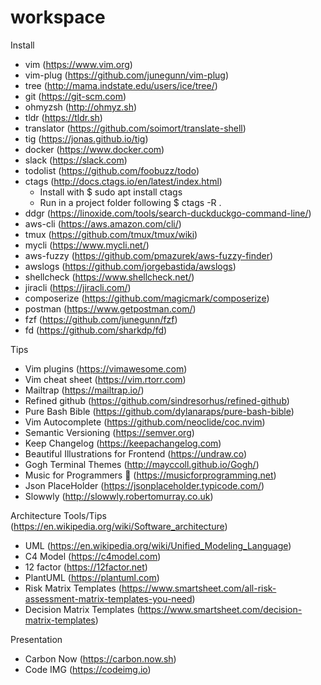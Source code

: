 # workspace

Install

- vim (https://www.vim.org)
- vim-plug (https://github.com/junegunn/vim-plug)
- tree (http://mama.indstate.edu/users/ice/tree/)
- git (https://git-scm.com)
- ohmyzsh (http://ohmyz.sh)
- tldr (https://tldr.sh)
- translator (https://github.com/soimort/translate-shell)
- tig (https://jonas.github.io/tig)
- docker (https://www.docker.com)
- slack (https://slack.com)
- todolist (https://github.com/foobuzz/todo)
- ctags (http://docs.ctags.io/en/latest/index.html)
  - Install with $ sudo apt install ctags
  - Run in a project folder following $ ctags -R .
- ddgr (https://linoxide.com/tools/search-duckduckgo-command-line/)
- aws-cli (https://aws.amazon.com/cli/)
- tmux (https://github.com/tmux/tmux/wiki)
- mycli (https://www.mycli.net/)
- aws-fuzzy (https://github.com/pmazurek/aws-fuzzy-finder)
- awslogs (https://github.com/jorgebastida/awslogs)
- shellcheck (https://www.shellcheck.net/)
- jiracli (https://jiracli.com/)
- composerize (https://github.com/magicmark/composerize)
- postman (https://www.getpostman.com/)
- fzf (https://github.com/junegunn/fzf)
- fd (https://github.com/sharkdp/fd)

Tips

- Vim plugins (https://vimawesome.com)
- Vim cheat sheet (https://vim.rtorr.com)
- Mailtrap (https://mailtrap.io/)
- Refined github (https://github.com/sindresorhus/refined-github)
- Pure Bash Bible (https://github.com/dylanaraps/pure-bash-bible)
- Vim Autocomplete (https://github.com/neoclide/coc.nvim)
- Semantic Versioning (https://semver.org)
- Keep Changelog (https://keepachangelog.com)
- Beautiful Illustrations for Frontend (https://undraw.co)
- Gogh Terminal Themes (http://mayccoll.github.io/Gogh/)
- Music for Programmers 🎵 (https://musicforprogramming.net)
- Json PlaceHolder (https://jsonplaceholder.typicode.com/)
- Slowwly (http://slowwly.robertomurray.co.uk)

Architecture Tools/Tips (https://en.wikipedia.org/wiki/Software_architecture)

- UML (https://en.wikipedia.org/wiki/Unified_Modeling_Language)
- C4 Model (https://c4model.com)
- 12 factor (https://12factor.net)
- PlantUML (https://plantuml.com)
- Risk Matrix Templates (https://www.smartsheet.com/all-risk-assessment-matrix-templates-you-need)
- Decision Matrix Templates (https://www.smartsheet.com/decision-matrix-templates)

Presentation

- Carbon Now (https://carbon.now.sh)
- Code IMG (https://codeimg.io)
